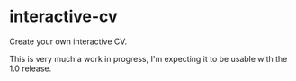 # interactive-cv

Create your own interactive CV.

This is very much a work in progress, I'm expecting it to be usable with the 1.0
release.
